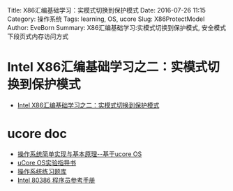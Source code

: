 Title: X86汇编基础学习：实模式切换到保护模式
Date: 2016-07-26 11:15
Category: 操作系统
Tags: learning, OS, ucore
Slug: X86ProtectModel
Author: EveBorn
Summary: X86汇编基础学习:实模式切换到保护模式, 安全模式下段页式内存访问方式

# Intel X86汇编基础学习之二：实模式切换到保护模式  

* [Intel X86汇编基础学习之二：实模式切换到保护模式  ](http://blog.163.com/for_log/blog/static/2162830282013154363613/)

# ucore doc
* [操作系统简单实现与基本原理--基于ucore OS](https://chyyuu.gitbooks.io/ucorebook/content)
* [uCore OS实验指导书](https://objectkuan.gitbooks.io/ucore-docs/content/)
* [操作系统练习题库](https://github.com/chyyuu/os_course_exercise_library)
* [Intel 80386 程序员参考手册](https://wizardforcel.gitbooks.io/intel-80386-ref-manual/content/)
